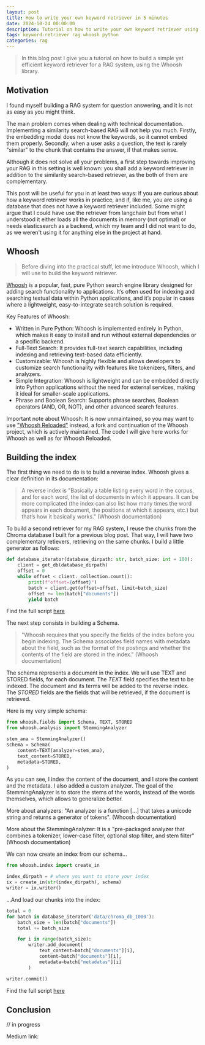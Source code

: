 ```yaml
---
layout: post
title: How to write your own keyword retriever in 5 minutes
date: 2024-10-24 00:00:00
description: Tutorial on how to write your own keyword retriever using the whoosh library
tags: keyword-retriever rag whoosh python
categories: rag
---
```


> In this blog post I give you a tutorial on how to build a simple yet efficient keyword retriever for a RAG system, using the Whoosh library.

## Motivation
I found myself building a RAG system for question answering, and it is not as easy as you might think. 

The main problem comes when dealing with technical documentation. Implementing a similarity search-based RAG will not help you much. Firstly, the embedding model does not know the keywords, so it cannot embed them properly. Secondly, when a user asks a question, the text is rarely "similar" to the chunk that contains the answer, if that makes sense.

Although it does not solve all your problems, a first step towards improving your RAG in this setting is well known: you shall add a keyword retriever in addition to the similarity search-based retriever, as the both of them are complementary. 

This post will be useful for you in at least two ways: if you are curious about how a keyword retriever works in practice, and if, like me, you are using a database that does not have a keyword retriever included. Some might argue that I could have use the retriever from langchain but from what I understood it either loads all the documents in memory (not optimal) or needs elasticsearch as a backend, which my team and I did not want to do, as we weren't using it for anything else in the project at hand.

## Whoosh
> Before diving into the practical stuff, let me introduce Whoosh, which I will use to build the keyword retriever.

[Whoosh](https://github.com/mchaput/whoosh) is a popular, fast, pure Python search engine library designed for adding search functionality to applications. It’s often used for indexing and searching textual data within Python applications, and it’s popular in cases where a lightweight, easy-to-integrate search solution is required.

Key Features of Whoosh:
- Written in Pure Python: Whoosh is implemented entirely in Python, which makes it easy to install and run without external dependencies or a specific backend.
- Full-Text Search: It provides full-text search capabilities, including indexing and retrieving text-based data efficiently.
- Customizable: Whoosh is highly flexible and allows developers to customize search functionality with features like tokenizers, filters, and analyzers.
- Simple Integration: Whoosh is lightweight and can be embedded directly into Python applications without the need for external services, making it ideal for smaller-scale applications.
- Phrase and Boolean Search: Supports phrase searches, Boolean operators (AND, OR, NOT), and other advanced search features.

Important note about Whoosh: It is now unmaintained, so you may want to use ["Whoosh Reloaded"](https://github.com/Sygil-Dev/whoosh-reloaded) instead, a fork and continuation of the Whoosh project, which is actively maintained. The code I will give here works for Whoosh as well as for Whoosh Reloaded.

## Building the index

The first thing we need to do is to build a reverse index. Whoosh gives a clear definition in its documentation:

> A reverse index is "Basically a table listing every word in the corpus, and for each word, the list of documents in which it appears. It can be more complicated (the index can also list how many times the word appears in each document, the positions at which it appears, etc.) but that’s how it basically works." (Whoosh documentation)

To build a second retriever for my RAG system, I reuse the chunks from the Chroma database I built for a previous blog post. That way, I will have two complementary retievers, retrieving on the same chunks. I build a little generator as follows: 

```python
def database_iterator(database_dirpath: str, batch_size: int = 100):
    client = get_db(database_dirpath)
    offset = 0
    while offset < client._collection.count():
        print(f"offset={offset}")
        batch = client.get(offset=offset, limit=batch_size)
        offset += len(batch["documents"])
        yield batch
```

Find the full script [here](https://github.com/GTimothee/RAG_experiments/blob/main/blogs/keyword_retriever/chromadb_iterator.py)

The next step consists in building a Schema. 

> "Whoosh requires that you specify the fields of the index before you begin indexing. The Schema associates field names with metadata about the field, such as the format of the postings and whether the contents of the field are stored in the index." (Whoosh documentation)

The schema represents a document in the index. We will use TEXT and STORED fields, for each document. The *TEXT* field specifies the text to be indexed. The document and its terms will be added to the reverse index. The *STORED* fields are the fields that will be retrieved, if the document is retrieved. 

Here is my very simple schema:

```python
from whoosh.fields import Schema, TEXT, STORED
from whoosh.analysis import StemmingAnalyzer

stem_ana = StemmingAnalyzer()
schema = Schema(
    content=TEXT(analyzer=stem_ana),
    text_content=STORED,
    metadata=STORED,
)
```

As you can see, I index the content of the document, and I store the content and the metadata. I also added a custom analyzer. The goal of the StemmingAnalyzer is to store the stems of the words, instead of the words themselves, which allows to generalize better.

More about analyzers: "An analyzer is a function [...] that takes a unicode string and returns a generator of tokens". (Whoosh documentation)

More about the StemmingAnalyzer: It is a "pre-packaged analyzer that combines a tokenizer, lower-case filter, optional stop filter, and stem filter" (Whoosh documentation)

We can now create an index from our schema...

```python
from whoosh.index import create_in

index_dirpath = # where you want to store your index
ix = create_in(str(index_dirpath), schema)
writer = ix.writer()
```

...And load our chunks into the index:

```python
total = 0
for batch in database_iterator('data/chroma_db_1000'):
    batch_size = len(batch["documents"])
    total += batch_size 

    for i in range(batch_size):
        writer.add_document(
            text_content=batch["documents"][i],
            content=batch["documents"][i],
            metadata=batch["metadatas"][i]
        )

writer.commit()
```

Find the full script [here](https://github.com/GTimothee/RAG_experiments/blob/main/blogs/keyword_retriever/build_index.py)

## Conclusion

// in progress

Medium link:
